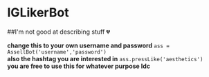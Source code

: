 # IGLikerBot
##I'm not good at describing stuff :broken_heart:

**change this to your own username and password**
  ```ass = AssellBot('username','password')```<br />
**also the hashtag you are interested in**
  ```ass.pressLike('aesthetics')```<br />
**you are free to use this for whatever purpose Idc**
  
 

